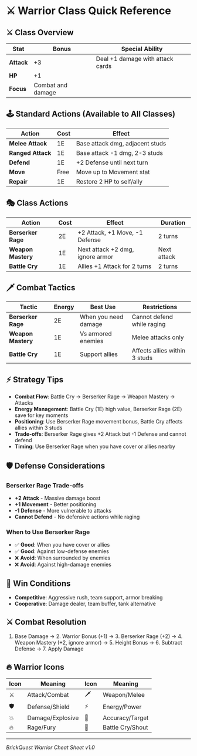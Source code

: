 # ⚔️ Warrior Class Quick Reference

## ⚔️ Class Overview
| Stat | Bonus | Special Ability |
|------|-------|-----------------|
| **Attack** | +3 | Deal +1 damage with attack cards |
| **HP** | +1 | |
| **Focus** | Combat and damage | |

## 🕹️ Standard Actions (Available to All Classes)
| Action | Cost | Effect |
|--------|------|--------|
| **Melee Attack** | 1E | Base attack dmg, adjacent studs |
| **Ranged Attack** | 1E | Base attack -1 dmg, 2-3 studs |
| **Defend** | 1E | +2 Defense until next turn |
| **Move** | Free | Move up to Movement stat |
| **Repair** | 1E | Restore 2 HP to self/ally |

## 🎭 Class Actions
| Action | Cost | Effect | Duration |
|--------|------|--------|----------|
| **Berserker Rage** | 2E | +2 Attack, +1 Move, -1 Defense | 2 turns |
| **Weapon Mastery** | 1E | Next attack +2 dmg, ignore armor | Next attack |
| **Battle Cry** | 1E | Allies +1 Attack for 2 turns | 2 turns |

## 🗡️ Combat Tactics
| Tactic | Energy | Best Use | Restrictions |
|--------|--------|----------|--------------|
| **Berserker Rage** | 2E | When you need damage | Cannot defend while raging |
| **Weapon Mastery** | 1E | Vs armored enemies | Melee attacks only |
| **Battle Cry** | 1E | Support allies | Affects allies within 3 studs |

## ⚡ Strategy Tips
- **Combat Flow**: Battle Cry → Berserker Rage → Weapon Mastery → Attacks
- **Energy Management**: Battle Cry (1E) high value, Berserker Rage (2E) save for key moments
- **Positioning**: Use Berserker Rage movement bonus, Battle Cry affects allies within 3 studs
- **Trade-offs**: Berserker Rage gives +2 Attack but -1 Defense and cannot defend
- **Timing**: Use Berserker Rage when you have cover or allies nearby

## 🛡️ Defense Considerations
### Berserker Rage Trade-offs
- **+2 Attack** - Massive damage boost
- **+1 Movement** - Better positioning
- **-1 Defense** - More vulnerable to attacks
- **Cannot Defend** - No defensive actions while raging

### When to Use Berserker Rage
- ✅ **Good**: When you have cover or allies
- ✅ **Good**: Against low-defense enemies
- ❌ **Avoid**: When surrounded by enemies
- ❌ **Avoid**: Against high-damage enemies

## 🎯 Win Conditions
- **Competitive**: Aggressive rush, team support, armor breaking
- **Cooperative**: Damage dealer, team buffer, tank alternative

## ⚔️ Combat Resolution
1. Base Damage → 2. Warrior Bonus (+1) → 3. Berserker Rage (+2) → 4. Weapon Mastery (+2, ignore armor) → 5. Height Bonus → 6. Subtract Defense → 7. Apply Damage

## 🔥 Warrior Icons
| Icon | Meaning | Icon | Meaning |
|------|---------|------|---------|
| ⚔️ | Attack/Combat | 🗡️ | Weapon/Melee |
| 🛡️ | Defense/Shield | ⚡ | Energy/Power |
| 💥 | Damage/Explosive | 🎯 | Accuracy/Target |
| 🔥 | Rage/Fury | 📢 | Battle Cry/Shout |

---
*BrickQuest Warrior Cheat Sheet v1.0*